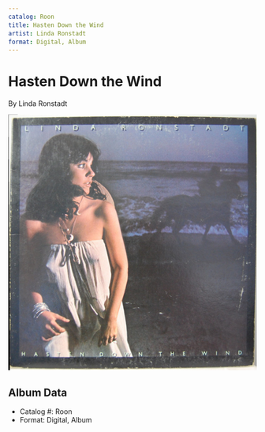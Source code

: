 ```yaml
---
catalog: Roon
title: Hasten Down the Wind
artist: Linda Ronstadt
format: Digital, Album
---
```


# Hasten Down the Wind

By Linda Ronstadt

![](../../assets/albumcovers/Linda_Ronstadt-Hasten_Down_the_Wind.png)

## Album Data

- Catalog #: Roon
- Format: Digital, Album

